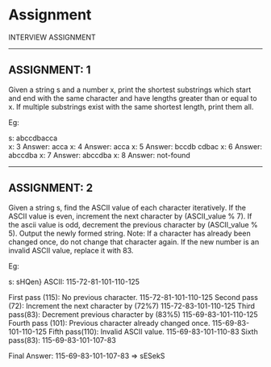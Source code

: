 # Assignment
INTERVIEW ASSIGNMENT
__________________________________________________________________________________________________________________________________________

ASSIGNMENT: 1
--------------
Given a string s and a number x, print the shortest substrings which start and end with the same character and have lengths greater than or equal to x. If multiple substrings exist with the same shortest length, print them all.

Eg:

s: abccdbacca  
x: 3		Answer: acca
x: 4		Answer: acca
x: 5		Answer: bccdb cdbac
x: 6 		Answer:  abccdba
x: 7		Answer: abccdba
x: 8		Answer: not-found

__________________________________________________________________________________________________________________________________________

ASSIGNMENT: 2
--------------
Given a string s, find the ASCII value of each character iteratively. If the ASCII value is even, increment the next character by (ASCII_value % 7). If the ascii value is odd, decrement the previous character by (ASCII_value % 5). Output the newly formed string. 
Note:
If a character has already been changed once, do not change that character again. 
If the new number is an invalid ASCII value, replace it with 83. 

Eg:

s: sHQen}
ASCII: 115-72-81-101-110-125

First pass (115): No previous character.
	115-72-81-101-110-125
Second pass (72): Increment the next character by (72%7)
	115-72-83-101-110-125
Third pass(83): Decrement previous character by (83%5)
	115-69-83-101-110-125
Fourth pass (101): Previous character already changed once.
	115-69-83-101-110-125
Fifth pass(110): Invalid ASCII value.
	115-69-83-101-110-83
Sixth pass(83):
	115-69-83-101-107-83

Final Answer: 
	115-69-83-101-107-83 => sESekS
